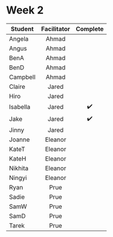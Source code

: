 # Week 2

| Student | Facilitator | Complete |
| ------- | :---------: | :------: |
| Angela |   Ahmad        |        |
| Angus |       Ahmad         |       |
| BenA |  Ahmad               |     |
| BenD |  Ahmad            |      |
| Campbell |     Ahmad          |        |
| Claire |    Jared            |          |
| Hiro |      Jared         |          |
| Isabella |   Jared             |  ✔️    |
| Jake |      Jared          |    ✔️  |
| Jinny |     Jared           |    |
| Joanne |       Eleanor         |       |
| KateT |      Eleanor          |       |
| KateH |  Eleanor              |       |
| Nikhita |     Eleanor           |      |
| Ningyi |     Eleanor           |     |
| Ryan |      Prue          |     |
| Sadie |     Prue           |     |
| SamW |      Prue          |     |
| SamD |      Prue          |     |
| Tarek |     Prue          |     |

<!-- ✔️ or ❌ -->
